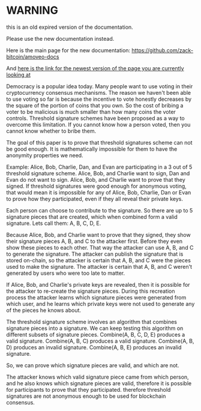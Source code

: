 WARNING
========

this is an old expired version of the documentation.

Please use the new documentation instead. 

Here is the main page for the new documentation: https://github.com/zack-bitcoin/amoveo-docs 

And [here is the link for the newest version of the page you are currently looking at](https://github.com/zack-bitcoin/amoveo-docs/blob/master//design/threshold_signature_anonimity.md)

Democracy is a popular idea today. Many people want to use voting in their cryptocurrency consensus mechanisms.
The reason we haven't been able to use voting so far is because the incentive to vote honestly decreases by the square of the portion of coins that you own. So the cost of bribing a voter to be malicious is much smaller than how many coins the voter controls.
Threshold signature schemes have been proposed as a way to overcome this limitation. If you cannot know how a person voted, then you cannot know whether to bribe them.

The goal of this paper is to prove that threshold signatures scheme can not be good enough.
It is mathematically impossible for them to have the anonymity properties we need.

Example: Alice, Bob, Charlie, Dan, and Evan are participating in a 3 out of 5 threshold signature scheme. Alice, Bob, and Charlie want to sign, Dan and Evan do not want to sign. Alice, Bob, and Charlie want to prove that they signed.
If threshold signatures were good enough for anonymous voting, that would mean it is impossible for any of Alice, Bob, Charlie, Dan or Evan to prove how they participated, even if they all reveal their private keys.

Each person can choose to contribute to the signature. So there are up to 5 signature pieces that are created, which when combined form a valid signature. Lets call them: A, B, C, D, E.

Because Alice, Bob, and Charlie want to prove that they signed, they show their signature pieces A, B, and C to the attacker first. Before they even show these pieces to each other.
That way the attacker can use A, B, and C to generate the signature. The attacker can publish the signature that is stored on-chain, so the attacker is certain that A, B, and C were the pieces used to make the signature. The attacker is certain that A, B, and C weren't generated by users who were too late to matter. 

If Alice, Bob, and Charlie's private keys are revealed, then it is possible for the attacker to re-create the signature pieces. During this recreation process the attacker learns which signature pieces were generated from which user, and he learns which private keys were not used to generate any of the pieces he knows about.

The threshold signature scheme involves an algorithm that combines signature pieces into a signature.
We can keep testing this algorithm on different subsets of signature pieces.
Combine(A, B, C, D, E) produces a valid signature.
Combine(A, B, C) produces a valid signature.
Combine(A, B, D) produces an invalid signature.
Combine(A, B, E) produces an invalid signature.

So, we can prove which signature pieces are valid, and which are not.

The attacker knows which valid signature piece came from which person,
and he also knows which signature pieces are valid,
therefore it is possible for participants to prove that they participated.
therefore threshold signatures are not anonymous enough to be used for blockchain consensus.